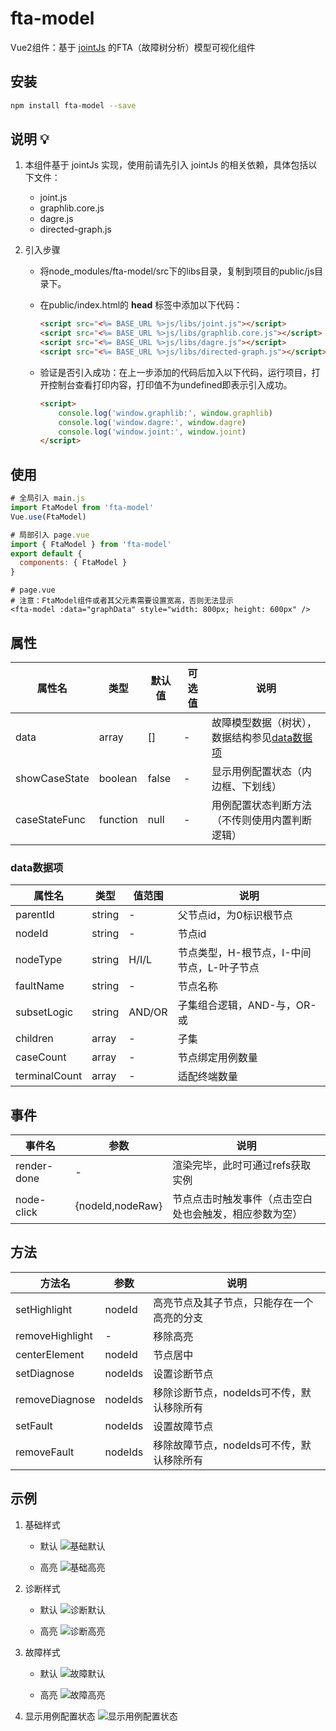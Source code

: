 # fta-model

Vue2组件：基于 [jointJs](https://www.jointjs.com/) 的FTA（故障树分析）模型可视化组件

## 安装

```bash
npm install fta-model --save
```

## 说明 :bulb:

1. 本组件基于 jointJs 实现，使用前请先引入 jointJs 的相关依赖，具体包括以下文件：  

   - joint.js
   - graphlib.core.js
   - dagre.js
   - directed-graph.js

2. 引入步骤
    - 将node_modules/fta-model/src下的libs目录，复制到项目的public/js目录下。
    - 在public/index.html的 **head** 标签中添加以下代码：
  
        ```html
        <script src="<%= BASE_URL %>js/libs/joint.js"></script>
        <script src="<%= BASE_URL %>js/libs/graphlib.core.js"></script>
        <script src="<%= BASE_URL %>js/libs/dagre.js"></script>
        <script src="<%= BASE_URL %>js/libs/directed-graph.js"></script>
        ```

    - 验证是否引入成功：在上一步添加的代码后加入以下代码，运行项目，打开控制台查看打印内容，打印值不为undefined即表示引入成功。
  
        ```html
        <script>
            console.log('window.graphlib:', window.graphlib)
            console.log('window.dagre:', window.dagre)
            console.log('window.joint:', window.joint)
        </script>
        ```
  
## 使用

```js
# 全局引入 main.js
import FtaModel from 'fta-model'
Vue.use(FtaModel)

# 局部引入 page.vue
import { FtaModel } from 'fta-model'
export default {
  components: { FtaModel } 
}
```

```vue
# page.vue
# 注意：FtaModel组件或者其父元素需要设置宽高，否则无法显示
<fta-model :data="graphData" style="width: 800px; height: 600px" />
```

## 属性

| 属性名        | 类型     | 默认值 | 可选值 | 说明                                                        |
| ------------- | -------- | ------ | ------ | ----------------------------------------------------------- |
| data          | array    | []     | -      | 故障模型数据（树状），数据结构参见[data数据项](#data数据项) |
| showCaseState | boolean  | false  | -      | 显示用例配置状态（内边框、下划线）                          |
| caseStateFunc | function | null   | -      | 用例配置状态判断方法（不传则使用内置判断逻辑）              |

### data数据项

| 属性名        | 类型   | 值范围 | 说明                                       |
| ------------- | ------ | ------ | ------------------------------------------ |
| parentId      | string | -      | 父节点id，为0标识根节点                    |
| nodeId        | string | -      | 节点id                                     |
| nodeType      | string | H/I/L  | 节点类型，H-根节点，I-中间节点，L-叶子节点 |
| faultName     | string | -      | 节点名称                                   |
| subsetLogic   | string | AND/OR | 子集组合逻辑，AND-与，OR-或                |
| children      | array  | -      | 子集                                       |
| caseCount     | array  | -      | 节点绑定用例数量                           |
| terminalCount | array  | -      | 适配终端数量                               |

## 事件

| 事件名      | 参数             | 说明                                                   |
| ----------- | ---------------- | ------------------------------------------------------ |
| render-done | -                | 渲染完毕，此时可通过refs获取实例                       |
| node-click  | {nodeId,nodeRaw} | 节点点击时触发事件（点击空白处也会触发，相应参数为空） |

## 方法

| 方法名          | 参数    | 说明                                       |
| --------------- | ------- | ------------------------------------------ |
| setHighlight    | nodeId  | 高亮节点及其子节点，只能存在一个高亮的分支 |
| removeHighlight | -       | 移除高亮                                   |
| centerElement   | nodeId  | 节点居中                                   |
| setDiagnose     | nodeIds | 设置诊断节点                               |
| removeDiagnose  | nodeIds | 移除诊断节点，nodeIds可不传，默认移除所有  |
| setFault        | nodeIds | 设置故障节点                               |
| removeFault     | nodeIds | 移除故障节点，nodeIds可不传，默认移除所有  |

## 示例

1. 基础样式
   - 默认
    ![基础默认](https://cdn.jsdelivr.net/npm/fta-model@latest/examples/default.png)

   - 高亮
    ![基础高亮](https://cdn.jsdelivr.net/npm/fta-model@latest/examples/default-highlight.png)

2. 诊断样式
   - 默认
    ![诊断默认](https://cdn.jsdelivr.net/npm/fta-model@latest/examples/diganose.png)

   - 高亮
    ![诊断高亮](https://cdn.jsdelivr.net/npm/fta-model@latest/examples/diganose-highlight.png)

3. 故障样式
   - 默认
    ![故障默认](https://cdn.jsdelivr.net/npm/fta-model@latest/examples/fault.png)

   - 高亮
    ![故障高亮](https://cdn.jsdelivr.net/npm/fta-model@latest/examples/fault-highlight.png)

4. 显示用例配置状态
   ![显示用例配置状态](https://cdn.jsdelivr.net/npm/fta-model@latest/examples/show-case-state.png)
